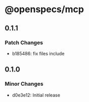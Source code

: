 # @openspecs/mcp

## 0.1.1

### Patch Changes

- b185486: fix files include

## 0.1.0

### Minor Changes

- d0e3e12: Initial release
